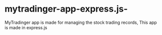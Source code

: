 # mytradinger-app-express.js-
MyTradinger app is made for managing the stock trading records, This app is made in express.js 
